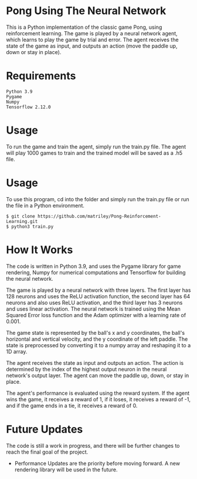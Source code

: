 # Pong Using The Neural Network
This is a Python implementation of the classic game Pong, using reinforcement learning. The game is played by a neural network agent, which learns to play the game by trial and error. The agent receives the state of the game as input, and outputs an action (move the paddle up, down or stay in place).

# Requirements
```
Python 3.9
Pygame
Numpy
Tensorflow 2.12.0
```
# Usage
To run the game and train the agent, simply run the train.py file. The agent will play 1000 games to train and the trained model will be saved as a .h5 file.

# Usage
To use this program, cd into the folder and simply run the train.py file or run the file in a Python environment.
```
$ git clone https://github.com/matriley/Pong-Reinforcement-Learning.git
$ python3 train.py
```

# How It Works
The code is written in Python 3.9, and uses the Pygame library for game rendering, Numpy for numerical computations and Tensorflow for building the neural network.

The game is played by a neural network with three layers. The first layer has 128 neurons and uses the ReLU activation function, the second layer has 64 neurons and also uses ReLU activation, and the third layer has 3 neurons and uses linear activation. The neural network is trained using the Mean Squared Error loss function and the Adam optimizer with a learning rate of 0.001.

The game state is represented by the ball's x and y coordinates, the ball's horizontal and vertical velocity, and the y coordinate of the left paddle. The state is preprocessed by converting it to a numpy array and reshaping it to a 1D array.

The agent receives the state as input and outputs an action. The action is determined by the index of the highest output neuron in the neural network's output layer. The agent can move the paddle up, down, or stay in place.

The agent's performance is evaluated using the reward system. If the agent wins the game, it receives a reward of 1, if it loses, it receives a reward of -1, and if the game ends in a tie, it receives a reward of 0.

# Future Updates
The code is still a work in progress, and there will be further changes to reach the final goal of the project. 

* Performance Updates are the priority before moving forward. A new rendering library will be used in the future. 


